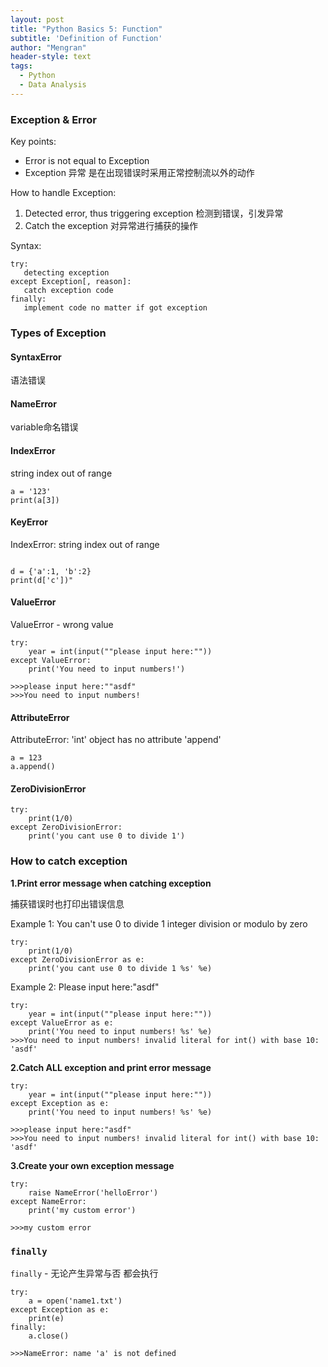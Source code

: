 ```yaml
---
layout: post
title: "Python Basics 5: Function"
subtitle: 'Definition of Function'
author: "Mengran"
header-style: text
tags:
  - Python
  - Data Analysis
---
```


### Exception & Error

Key points:
- Error is not equal to Exception
- Exception 异常 是在出现错误时采用正常控制流以外的动作

How to handle Exception:
1. Detected error, thus triggering exception 检测到错误，引发异常
2. Catch the exception 对异常进行捕获的操作

Syntax:
```vim
try:
   detecting exception
except Exception[, reason]:
   catch exception code
finally:
   implement code no matter if got exception
```


### Types of Exception

#### SyntaxError

语法错误

#### NameError

variable命名错误

#### IndexError

string index out of range

```vim
a = '123'
print(a[3])
```

#### KeyError

IndexError: string index out of range

```vim

d = {'a':1, 'b':2}
print(d['c'])"
```

#### ValueError

ValueError - wrong value

```vim
try:
    year = int(input(""please input here:""))
except ValueError:
    print('You need to input numbers!')

>>>please input here:""asdf"
>>>You need to input numbers!
```

#### AttributeError

AttributeError: 'int' object has no attribute 'append'
```vim
a = 123
a.append()
```

#### ZeroDivisionError

```vim
try:
    print(1/0)
except ZeroDivisionError:
    print('you cant use 0 to divide 1')

```

### How to catch exception

**1.Print error message when catching exception**

捕获错误时也打印出错误信息

Example 1: You can't use 0 to divide 1 integer division or modulo by zero

```vim
try:
    print(1/0)
except ZeroDivisionError as e:
    print('you cant use 0 to divide 1 %s' %e)
```

Example 2: Please input here:"asdf"


```vim
try:
    year = int(input(""please input here:""))
except ValueError as e:
    print('You need to input numbers! %s' %e)
>>>You need to input numbers! invalid literal for int() with base 10: 'asdf'
```

**2.Catch ALL exception and print error message**


```vim
try:
    year = int(input(""please input here:""))
except Exception as e:
    print('You need to input numbers! %s' %e)

>>>please input here:"asdf"
>>>You need to input numbers! invalid literal for int() with base 10: 'asdf'
```


**3.Create your own exception message**

```vim
try:
    raise NameError('helloError')
except NameError:
    print('my custom error')

>>>my custom error
```

### `finally`

`finally` - 无论产生异常与否 都会执行

```vim
try:
    a = open('name1.txt')
except Exception as e:
    print(e)
finally:
    a.close()

>>>NameError: name 'a' is not defined
```

